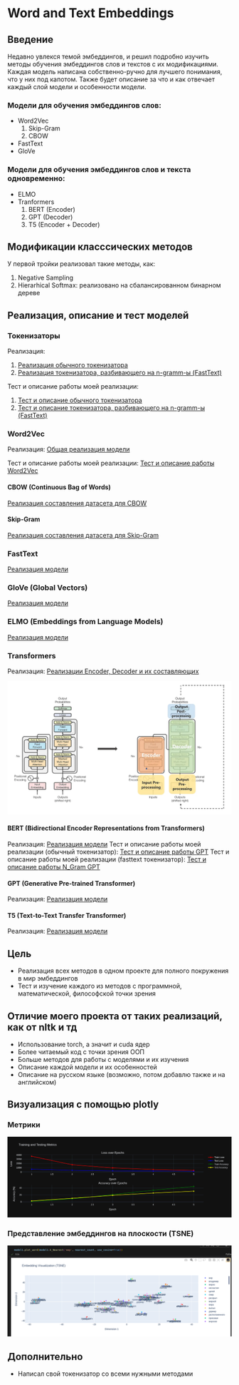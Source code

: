 # Word and Text Embeddings

## Введение

Недавно увлекся темой эмбеддингов, и решил подробно изучить методы обучения эмбеддингов слов и текстов с их модификациями. Каждая модель написана собственно-ручно для лучшего понимания, что у них под капотом. Также будет описание за что и как отвечает каждый слой модели и особенности модели.

### Модели для обучения эмбеддингов слов:

- Word2Vec
    1) Skip-Gram
    2) CBOW
- FastText
- GloVe

### Модели для обучения эмбеддингов слов и текста одновременно:

- ELMO
- Tranformers
    1) BERT (Encoder)
    2) GPT (Decoder)
    3) T5 (Encoder + Decoder)

## Модификации класссических методов

У первой тройки реализовал такие методы, как:
1. Negative Sampling
2. Hierarhical Softmax: реализовано на сбалансированном бинарном дереве

## Реализация, описание и тест моделей

### Токенизаторы

Реализация:

1) [Реализация обычного токенизатора](./tokenizer/simple_tokenizer.py)  
2) [Реализация токенизатора, разбивающего на n-gramm-ы (FastText)](./tokenizer/fasttexttokenizer.py)

Тест и описание работы моей реализации:

1) [Тест и описание обычного токенизатора](./test/test_tokenizer.ipynb)  
2) [Тест и описание токенизатора, разбивающего на n-gramm-ы (FastText)](./test/test_fasttext.ipynb)

### Word2Vec

Реализация: [Общая реализация модели](./model/Word2Vec)

Тест и описание работы моей реализации: [Тест и описание работы Word2Vec](./test/test_wv.ipynb)

#### CBOW (Continuous Bag of Words)
[Реализация составления датасета для CBOW](./model/Word2Vec/wv_types/CBOW/cbow.py)

#### Skip-Gram
[Реализация составления датасета для Skip-Gram](./model/Word2Vec/wv_types/SkipGram/skipgram.py)

### FastText
[Реализация модели](./model/FastText/fasttext.py)

### GloVe (Global Vectors)
[Реализация модели](./model/GloVe/model.py)

### ELMO (Embeddings from Language Models)
[Реализация модели](./model/ELMO/model.py)

### Transformers
Реализация: [Реализации Encoder, Decoder и их составляющих](./model/Transformers/)  

![Архитектура transformers](present/transformer_architecture.png)

#### BERT (Bidirectional Encoder Representations from Transformers)
Реализация: [Реализация модели](./model/Transformers/model/bert.py)
Тест и описание работы моей реализации (обычный токенизатор): [Тест и описание работы GPT](./test/test_gpt.ipynb)
Тест и описание работы моей реализации (fasttext токенизатор): [Тест и описание работы N_Gram GPT](./test/test_n_gram_gpt.ipynb)

#### GPT (Generative Pre-trained Transformer)
Реализация: [Реализация модели](./model/Transformers/model/gpt.py)

#### T5 (Text-to-Text Transfer Transformer)
Реализация: [Реализация модели](./model/Transformers/t5.py)

## Цель

- Реализация всех методов в одном проекте для полного покружения в мир эмбеддингов
- Тест и изучение каждого из методов с программной, математической, философской точки зрения

## Отличие моего проекта от таких реализаций, как от nltk и тд

- Использование torch, а значит и cuda ядер
- Более читаемый код с точки зрения ООП
- Больше методов для работы с моделями и их изучения
- Описание каждой модели и их особенностей
- Описание на русском языке (возможно, потом добавлю также и на английском)

## Визуализация с помощью plotly

### Метрики
![alt text](present/metrics.png)
### Представление эмбеддингов на плоскости (TSNE)
![alt text](present/embed_visual.png)

## Дополнительно

- Написал свой токенизатор со всеми нужными методами
